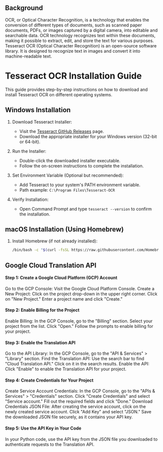 ## Background 

OCR, or Optical Character Recognition, is a technology that enables the conversion of different types of documents, such as scanned paper documents, PDFs, or images captured by a digital camera, into editable and searchable data. OCR technology recognizes text within these documents, making it possible to extract, edit, and store the text for various purposes.
Tesseract OCR (Optical Character Recognition) is an open-source software library. It is designed to recognize text in images and convert it into machine-readable text.

# Tesseract OCR Installation Guide

This guide provides step-by-step instructions on how to download and install Tesseract OCR on different operating systems.

## Windows Installation

1. Download Tesseract Installer:
   - Visit the [Tesseract GitHub Releases](https://github.com/tesseract-ocr/tesseract/releases) page.
   - Download the appropriate installer for your Windows version (32-bit or 64-bit).

2. Run the Installer:
   - Double-click the downloaded installer executable.
   - Follow the on-screen instructions to complete the installation.

3. Set Environment Variable (Optional but recommended):
   - Add Tesseract to your system's PATH environment variable.
   - Path example: `C:\Program Files\Tesseract-OCR`
  
4. Verify Installation:
   - Open Command Prompt and type `tesseract --version` to confirm the installation.

## macOS Installation (Using Homebrew)

1. Install Homebrew (if not already installed):
   ```bash
   /bin/bash -c "$(curl -fsSL https://raw.githubusercontent.com/Homebrew/install/HEAD/install.sh)"


## Google Cloud Translation API

#### Step 1: Create a Google Cloud Platform (GCP) Account
Go to the GCP Console: Visit the Google Cloud Platform Console.
Create a New Project:
Click on the project drop-down in the upper right corner.
Click on "New Project."
Enter a project name and click "Create."
#### Step 2: Enable Billing for the Project
Enable Billing:
In the GCP Console, go to the "Billing" section.
Select your project from the list.
Click "Open."
Follow the prompts to enable billing for your project.
#### Step 3: Enable the Translation API
Go to the API Library:
In the GCP Console, go to the "API & Services" > "Library" section.
Find the Translation API:
Use the search bar to find "Cloud Translation API."
Click on it in the search results.
Enable the API:
Click "Enable" to enable the Translation API for your project.
#### Step 4: Create Credentials for Your Project
Create Service Account Credentials:
In the GCP Console, go to the "APIs & Services" > "Credentials" section.
Click "Create Credentials" and select "Service account."
Fill out the required fields and click "Done."
Download Credentials JSON File:
After creating the service account, click on the newly created service account.
Click "Add Key" and select "JSON."
Save the downloaded JSON file securely, as it contains your API key.
#### Step 5: Use the API Key in Your Code
In your Python code, use the API key from the JSON file you downloaded to authenticate requests to the Translation API. 
